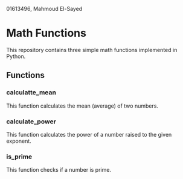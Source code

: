 01613496, Mahmoud El-Sayed

# Math Functions

This repository contains three simple math functions implemented in Python.

## Functions

### calculatte_mean
This function calculates the mean (average) of two numbers.

### calculate_power
This function calculates the power of a number raised to the given exponent.

### is_prime
This function checks if a number is prime.
